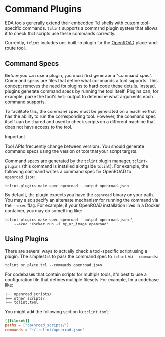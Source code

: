 # Command Plugins

EDA tools generally extend their embedded Tcl shells with custom tool-specific commands.
`tclint` supports a command plugin system that allows it to check that scripts use these
commands correctly.

Currently, `tclint` includes one built-in plugin for the [OpenROAD][openroad]
place-and-route tool.

## Command Specs

Before you can use a plugin, you must first generate a "command spec". Command specs are
files that define what commands a tool supports. This concept removes the need for
plugins to hard-code these details. Instead, plugins generate command specs by running
the tool itself. Plugins can, for example, parse the tool's `help` output to determine
what arguments each command supports.

To facilitate this, the command spec must be generated on a machine that has the ability
to run the corresponding tool. However, the command spec itself can be shared and used
to check scripts on a different machine that does not have access to the tool.

> [!IMPORTANT]
> Tool APIs frequently change between versions. You should generate command specs using
the version of tool that your script targets.

Command specs are generated by the `tclint` plugin manager, `tclint-plugins` (this
command is installed alongside `tclint`). For example, the following command writes a
command spec for OpenROAD to `openroad.json`:

```shell
tclint-plugins make-spec openroad --output openroad.json
```

By default, the plugin expects you have the `openroad` binary on your path. You may
also specify an alternate mechanism for running the command via the `--exec` flag.
For example, if your OpenROAD installation lives in a Docker container, you may do
something like:

```shell
tclint-plugins make-spec openroad --output openroad.json \
    --exec 'docker run -i my_or_image openroad'
```

## Using Plugins

There are several ways to actually check a tool-specific script using a plugin. The
simplest is to pass the command spec to `tclint` via `--commands`:

```shell
tclint or_place.tcl --commands openroad.json
```

For codebases that contain scripts for multiple tools, it's best to use a configuration
file that defines multiple filesets. For example, for a codebase like:

```
├── openroad_scripts/
├── other_scripts/
└── tclint.toml
```

You might add the following section to `tclint.toml`:

```toml
[[fileset]]
paths = ["openroad_scripts/"]
commands = "~/.tclint/openroad.json"
```
[openroad]: https://github.com/The-OpenROAD-Project/OpenROAD
